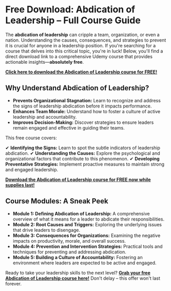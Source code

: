 # Free Download: Abdication of Leadership – Full Course Guide

The **abdication of leadership** can cripple a team, organization, or even a nation. Understanding the causes, consequences, and strategies to prevent it is crucial for anyone in a leadership position. If you're searching for a course that delves into this critical topic, you're in luck! Below, you'll find a direct download link to a comprehensive Udemy course that provides actionable insights—**absolutely free**.

[**Click here to download the Abdication of Leadership course for FREE!**](https://udemywork.com/abdication-of-leadership)

## Why Understand Abdication of Leadership?

*   **Prevents Organizational Stagnation:** Learn to recognize and address the signs of leadership abdication before it impacts performance.
*   **Enhances Team Morale:** Understand how to foster a culture of active leadership and accountability.
*   **Improves Decision-Making:** Discover strategies to ensure leaders remain engaged and effective in guiding their teams.

This free course covers:

✔ **Identifying the Signs:** Learn to spot the subtle indicators of leadership abdication.
✔ **Understanding the Causes:** Explore the psychological and organizational factors that contribute to this phenomenon.
✔ **Developing Preventative Strategies:** Implement proactive measures to maintain strong and engaged leadership.

[**Download the Abdication of Leadership course for FREE now while supplies last!**](https://udemywork.com/abdication-of-leadership)

## Course Modules: A Sneak Peek

*   **Module 1: Defining Abdication of Leadership:** A comprehensive overview of what it means for a leader to abdicate their responsibilities.
*   **Module 2: Root Causes and Triggers:** Exploring the underlying issues that drive leaders to disengage.
*   **Module 3: Consequences for Organizations:** Examining the negative impacts on productivity, morale, and overall success.
*   **Module 4: Prevention and Intervention Strategies:** Practical tools and techniques for preventing and addressing abdication.
*   **Module 5: Building a Culture of Accountability:** Fostering an environment where leaders are expected to be active and engaged.

Ready to take your leadership skills to the next level? **[Grab your free Abdication of Leadership course here!](https://udemywork.com/abdication-of-leadership)** Don't delay – this offer won't last forever.
